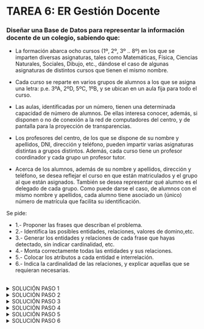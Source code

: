 <div aling= "justify">

# TAREA 6: ER Gestión Docente

### Diseñar una Base de Datos para representar la información docente de un colegio, sabiendo que:  

- La formación abarca ocho cursos (1º, 2º, 3º .. 8º) en los que se imparten diversas asignaturas, tales como Matemáticas, Física, Ciencias Naturales, Sociales, Dibujo, etc., dándose el caso de algunas asignaturas de distintos cursos que tienen el mismo nombre. 

- Cada curso se reparte en varios grupos de alumnos a los que se asigna una letra: p.e. 3ºA, 2ºD, 5ºC, 1ºB, y se ubican en un aula fija para todo el curso. 

- Las aulas, identificadas por un número, tienen una determinada capacidad de número de alumnos. De ellas interesa conocer, además, si disponen o no de conexión a la red de computadores del centro, y de pantalla para la proyección de transparencias. 

- Los profesores del centro, de los que se dispone de su nombre y apellidos, DNI, dirección y teléfono, pueden impartir varias asignaturas distintas a grupos distintos. Además, cada curso tiene un profesor coordinador y cada grupo un profesor tutor. 

- Acerca de los alumnos, además de su nombre y apellidos, dirección y teléfono, se desea reflejar el curso en que están matriculados y el grupo al que están asignados. También se desea representar qué alumno es el delegado de cada grupo. Como puede darse el caso, de alumnos con el mismo nombre y apellidos, cada alumno tiene asociado un (único) número de matrícula que facilita su identificación.
  
Se pide:

- 1.- Proponer las frases que describan el problema.
- 2.- Identifica las posibles entidades, relaciones, valores de domino,etc.
- 3.- Generar los entidades y relaciones de cada frase que hayas detectado, sin indicar cardinalidad, etc.
- 4.- Monta correctamente todas las entidades y sus relaciones.
- 5.- Colocar los atributos a cada entidad e interrelación.
- 6.- Indica la cardinalidad de las relaciones, y explicar aquellas que se requieran necesarias.

<br>

<details>

  <summary>SOLUCIÓN PASO 1</summary>
  
  
</details>


<details>

  <summary>SOLUCIÓN PASO 2</summary>
  
  
</details>


<details>

  <summary>SOLUCIÓN PASO 3</summary>
  
   <br>
  
</details>

<details>

  <summary>SOLUCIÓN PASO 4</summary>
  
</details>

<details>

  <summary>SOLUCIÓN PASO 5</summary>
  
</details>

<details>

  <summary>SOLUCIÓN PASO 6</summary>
  
</details>


</div>

